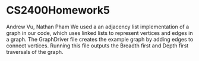 # CS2400Homework5
Andrew Vu, Nathan Pham
We used a an adjacency list implementation of a graph in our code, which uses linked lists to represent vertices and edges in a graph.
The GraphDriver file creates the example graph by adding edges to connect vertices. Running this file outputs the Breadth first and Depth first traversals of the graph.
